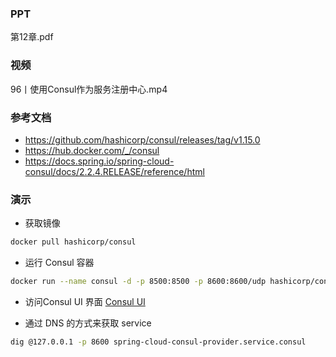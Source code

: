 ### PPT
第12章.pdf

### 视频
96丨使用Consul作为服务注册中心.mp4

### 参考文档
* https://github.com/hashicorp/consul/releases/tag/v1.15.0
* https://hub.docker.com/_/consul
* https://docs.spring.io/spring-cloud-consul/docs/2.2.4.RELEASE/reference/html

### 演示

* 获取镜像
```bash
docker pull hashicorp/consul
```

* 运行 Consul 容器
```bash
docker run --name consul -d -p 8500:8500 -p 8600:8600/udp hashicorp/consul
```

* 访问Consul UI 界面
[Consul UI](http://localhost:8500/)

* 通过 DNS 的方式来获取 service 
```bash
dig @127.0.0.1 -p 8600 spring-cloud-consul-provider.service.consul
```